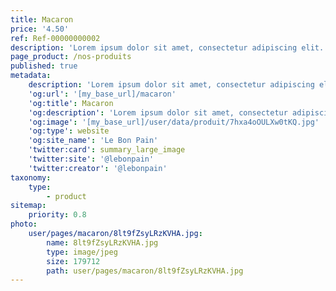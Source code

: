 ```yaml
---
title: Macaron
price: '4.50'
ref: Ref-00000000002
description: 'Lorem ipsum dolor sit amet, consectetur adipiscing elit. Vestibulum iaculis maximus lectus a lobortis. Nullam nec mi velit. Praesent non bibendum mauris, ac tincidunt diam. Proin interdum elementum co'
page_product: /nos-produits
published: true
metadata:
    description: 'Lorem ipsum dolor sit amet, consectetur adipiscing elit. Vestibulum iaculis maximus lectus a lobortis. Nullam nec mi velit. Praesent non bibendum mauris, ac tincidunt diam. Proin interdum elementum co'
    'og:url': '[my_base_url]/macaron'
    'og:title': Macaron
    'og:description': 'Lorem ipsum dolor sit amet, consectetur adipiscing elit. Vestibulum iaculis maximus lectus a lobortis. Nullam nec mi velit. Praesent non bibendum mauris, ac tincidunt diam. Proin interdum elementum co'
    'og:image': '[my_base_url]/user/data/produit/7hxa4oOULXw0tKQ.jpg'
    'og:type': website
    'og:site_name': 'Le Bon Pain'
    'twitter:card': summary_large_image
    'twitter:site': '@lebonpain'
    'twitter:creator': '@lebonpain'
taxonomy:
    type:
        - product
sitemap:
    priority: 0.8
photo:
    user/pages/macaron/8lt9fZsyLRzKVHA.jpg:
        name: 8lt9fZsyLRzKVHA.jpg
        type: image/jpeg
        size: 179712
        path: user/pages/macaron/8lt9fZsyLRzKVHA.jpg
---
```


